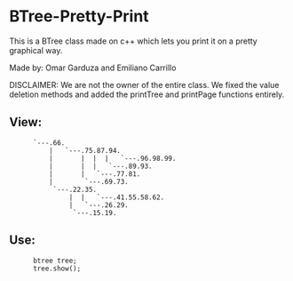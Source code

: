 # BTree-Pretty-Print
This is a BTree class made on c++ which lets you print it on a pretty graphical way.

Made by: Omar Garduza and Emiliano Carrillo

DISCLAIMER: We are not the owner of the entire class. We fixed the value deletion methods and added the printTree and printPage functions entirely.

## View:
~~~~
      `---.66.
          |   `---.75.87.94.
          |       |  |  |   `---.96.98.99.
          |       |  |   `---.89.93.
          |       |   `---.77.81.
          |        `---.69.73.
           `---.22.35.
               |  |   `---.41.55.58.62.
               |   `---.26.29.
                `---.15.19.
~~~~

## Use:
~~~~
      btree tree;
      tree.show();
~~~~
